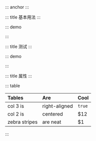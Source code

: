 ::: anchor
:::

::: title 基本用法
:::

::: demo

<template>
  <el-card shadow="never">
    <dyy-search-form
      :form-item-list="formItemLists"
      :row="2"
      size="mini"
      label-width="100px"
      @get-search-form-data="handleSearch">
    </dyy-search-form>
  </el-card>
</template>
<script>
	export default {
    data() {
      return {
        formItemLists: [
          {type: "input", label: "input", model: 'test',initialValue: null, span: 6},
          {
            type: "select", 
            label: "select", 
            model: 'test1',
            initialValue: null, 
            options: [
              {value: 'A', label: 'name'},
              {value: 'B', label: 'name1'},
              {value: 'C', label: 'name2'},
            ],
          },
          {
            type: "select", 
            label: "selectMultiple", 
            model: 'test2',
            initialValue: [],
            options: [
              {value: 'A', label: 'name'},
              {value: 'B', label: 'name1'},
              {value: 'C', label: 'name2'},
            ],
          },
          {
            type: "date", 
            label: "日期",
            model: 'test3',
            initialValue: null,
            attrs: {
              type: 'date'
            },
            span: 6
          },
          {
            type: "date", 
            label: "日期区间",
            model: 'test4',
            initialValue: [],
            attrs: {
              type: 'daterange'
            },
            span: 12
          },
          {
            type: "date", 
            label: "月份区间",
            model: 'test5',
            initialValue: [],
            attrs: {
              type: 'monthrange'
            },
          },
          {type: "input", label: "名称6", model: 'test6',initialValue: null, span: 6},
          {type: "input", label: "名称7", model: 'test7',initialValue: null, span: 6},
          {type: "input", label: "名称8", model: 'test8',initialValue: null, span: 6},
          {type: "input", label: "名称9", model: 'test9',initialValue: null, span: 6},
        ],
        count: 0,
        msg: '123'
      }
    },
    watch: {
      count: function (val, oldVal) {
        console.log(val)
      },
    },
    beforeCreate() {
        console.log('beforeCreate');
    },
    beforeMount() {
        console.log('beforeMount');
    },
    mounted() {
        console.log('mounted');
    },
    beforeDestroy() {},
    methods: {
      handleSearch(data) {
          console.log(data);
      }
    }
}
</script>

:::

::: title 测试
:::

::: demo

<template>
  <el-card shadow="never">
    <dyy-search-form
      :form-item-list="formItemList"
      :row="2"
      size="mini"
      label-width="100px"
      @get-search-form-data="handleSearch">
    </dyy-search-form>
  </el-card>
</template>
<script>
	export default {
    data() {
      return {
        formItemList: [
          {type: "input", label: "名称", model: 'test',initialValue: null, span: 6},
          {type: "input", label: "名称1", model: 'test1',initialValue: null, span: 6},
          {type: "input", label: "名称2", model: 'test2',initialValue: null, span: 6},
          {type: "input", label: "名称3", model: 'test3',initialValue: null, span: 6},
          {type: "input", label: "名称4", model: 'test4',initialValue: null, span: 6},
          {type: "input", label: "名称5", model: 'test5',initialValue: null, span: 6},
          {type: "input", label: "名称6", model: 'test6',initialValue: null, span: 6},
          {type: "input", label: "名称7", model: 'test7',initialValue: null, span: 6},
          {type: "input", label: "名称8", model: 'test8',initialValue: null, span: 6},
          {type: "input", label: "名称9", model: 'test9',initialValue: null, span: 6},
        ],
        count: 0,
        msg: '123'
      }
    },
    watch: {
      count: function (val, oldVal) {
        console.log(val)
      },
    },
    beforeCreate() {
        console.log('beforeCreate');
    },
    beforeMount() {
        console.log('beforeMount');
    },
    mounted() {
        console.log('mounted');
    },
    beforeDestroy() {},
    methods: {
      handleSearch(data) {
          console.log(data);
      }
    }
}
</script>

:::

::: title 属性
:::

::: table

| Tables        | Are           | Cool  |
| :------ |:-------------| :-----|
| col 3 is | right-aligned | `true` |
| col 2 is | centered      |   $12 |
| zebra stripes| are neat |    $1 |

:::


